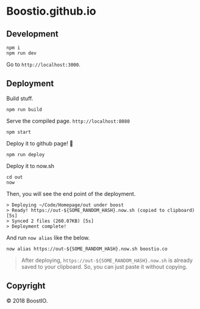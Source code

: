 # Boostio.github.io

## Development

```
npm i
npm run dev
```

Go to `http://localhost:3000`.

## Deployment

Build stuff.

```
npm run build
```

Serve the compiled page. `http://localhost:8080`

```
npm start
```

Deploy it to github page! 🚀

```
npm run deploy
```

Deploy it to now.sh

```
cd out
now
```

Then, you will see the end point of the deployment.

```
> Deploying ~/Code/Homepage/out under boost
> Ready! https://out-${SOME_RANDOM_HASH}.now.sh (copied to clipboard) [5s]
> Synced 2 files (260.07KB) [5s]
> Deployment complete!
```

And run `now alias` like the below.

```
now alias https://out-${SOME_RANDOM_HASH}.now.sh boostio.co
```

> After deploying, `https://out-${SOME_RANDOM_HASH}.now.sh` is already saved to your clipboard. So, you can just paste it without copying.

## Copyright

© 2018 BoostIO.
